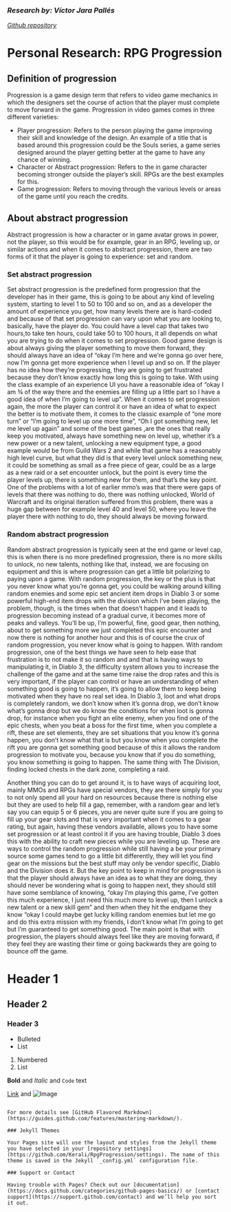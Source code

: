 ### _Research by: Víctor Jara Pallés_
_[Github repository](https://github.com/Kerali/RpgProgression)_

# Personal Research: **RPG Progression**

## Definition of progression

Progression is a game design term that refers to video game mechanics in which the designers set the course of action that the player must complete to move forward in the game.
Progression in video games comes in three different varieties:
- Player progression: Refers to the person playing the game improving their skill and knowledge of the design. An example of a title that is based around this progression could be the Souls series, a game series designed around the player getting better at the game to have any chance of winning.
- Character or Abstract progression: Refers to the in game character becoming stronger outside the player’s skill. RPGs are the best examples for this.
- Game progression: Refers to moving through the various levels or areas of the game until you reach the credits.

## About abstract progression

Abstract progression is how a character or in game avatar grows in power, not the player, so this would be for example, gear in an RPG, leveling up, or similar actions and when it comes to abstract progression, there are two forms of it that the player is going to experience: set and random.

### Set abstract progression

Set abstract progression is the predefined form progression that the developer has in their game, this is going to be about any kind of leveling system, starting to level 1 to 50 to 100 and so on, and as a developer the amount of experience you get, how many levels there are is hard-coded and because of that set progression can vary upon what you are looking to, basically, have the player do. You could have a level cap that takes two hours,to take ten hours, could take 50 to 100 hours, it all depends on what you are trying to do when it comes to set progression. Good game design is about always giving the player something to move them forward, they should always have an idea of “okay I’m here and we’re gonna go over here, now I’m gonna get more experience when I level up and so on. If the player has no idea how they’re progressing, they are going to get frustrated because they don’t know exactly how long this is going to take. With using the class example of an experience UI you have a reasonable idea of “okay I am ¾ of the way there and the enemies are filling up a little part so I have a good idea of when I’m going to level up”. When it comes to set progression again, the more the player can control it or have an idea of what to expect the better is to motivate them, it comes to the classic example of “one more turn” or “I’m going to level up one more time”, “Oh I got something new, let me level up again” and some of the best games ,are the ones that really keep you motivated, always have something new on level up, whether it’s a new power or a new talent, unlocking a new equipment type, a good example would be from Guild Wars 2 and while that game has a reasonably high level curve, but what they did is that every level unlock something new, it could be something as small as a free piece of gear, could be as a large as a new raid or a set encounter unlock, but the point is every time the player levels up, there is something new for them, and that’s the key point. One of the problems with a lot of earlier mmo’s was that there were gaps of levels that there was nothing to do, there was nothing unlocked, World of Warcraft and its original iteration suffered from this problem, there was a huge gap between for example level 40 and level 50, where you leave the player there with nothing to do, they should always be moving forward.

### Random abstract progression

Random abstract progression is typically seen at the end game or level cap, this is when there is no more predefined progression, there is no more skills to unlock, no new talents, nothing like that, instead, we are focusing on equipment and this is where progression can get a little bit polarizing to paying upon a game. With random progression, the key or the plus is that you never know what you’re gonna get, you could be walking around killing random enemies and some epic set ancient item drops in Diablo 3 or some powerful high-end item drops with the division which I’ve been  playing, the problem, though, is the times when that doesn’t happen and it leads to progression becoming instead of a gradual curve, it becomes more of peaks and valleys. You’ll be up, I’m powerful, fine,  good gear, then nothing, about to get something more we just completed this epic encounter and now there is nothing for another hour and this is of course the crux of random progression, you never know what is going to happen. With random progression, one of the best things we have seen to help ease that frustration is to not make it so random and  and that is having ways to manipulating it, in Diablo 3, the difficulty system allows you to increase the challenge of the game and at the same time raise the drop rates and this is very important, if the player can control or have an  understanding of when something good is going to happen, it’s going to  allow them to keep being motivated when they have no real set idea. In Diablo 3, loot and what drops is completely random, we don’t know when it’s gonna drop, we don’t know what’s gonna drop but we do know the conditions for when loot  is gonna drop, for instance when you fight an elite enemy, when you find one of the epic chests, when you beat a boss for the first time, when you complete a rift, these are set elements, they are set situations that  you know it’s gonna happen, you don’t know what that is but you know when you complete the rift you are gonna get something good because  of this it allows the random progression to motivate you, because you know that if you do something, you know something is going to happen. The same thing with The Division, finding locked chests in the dark zone, completing a raid.


Another thing you can do to get around it, is to have ways of acquiring loot, mainly MMOs and RPGs have special vendors, they are there simply for you to not only spend all your hard on resources because there is nothing else but they are used  to help fill a gap, remember, with a random gear and let’s say you can equip 5 or 6 pieces, you are never quite sure if you are going to fill up your gear slots and  that is very important when it comes to a gear rating, but again, having these vendors available, allows you to have some set progression or at least control it if you are having trouble, Diablo 3 does this with the ability to craft new pieces while you are leveling up. These are ways to control the random progression while still having a be your primary source some games tend to go a little bit differently, they will let you find gear on the missions but  the best stuff may only be vendor specific, Diablo and the Division does it. But the key point to keep in mind for progression is that the player should always have an idea as to what they are doing, they should never be wondering what is going to happen next, they should still have some  semblance of knowing, “okay I’m playing this game, I’ve gotten this much experience, I just need this much more to level up, then I unlock a new talent or a new skill gem” and then when they hit the endgame they know “okay I could maybe get  lucky killing random enemies but let me go and do this extra mission with my friends, I don’t know what I’m going to get but I’m guaranteed to get something good. The main point is that with progression, the players should always feel like they are moving forward, if they feel they are wasting their time or going backwards they are going to bounce off the game. 


# Header 1
## Header 2
### Header 3

- Bulleted
- List

1. Numbered
2. List

**Bold** and _Italic_ and `Code` text

[Link](url) and ![Image](src)
```

For more details see [GitHub Flavored Markdown](https://guides.github.com/features/mastering-markdown/).

### Jekyll Themes

Your Pages site will use the layout and styles from the Jekyll theme you have selected in your [repository settings](https://github.com/Kerali/RpgProgression/settings). The name of this theme is saved in the Jekyll `_config.yml` configuration file.

### Support or Contact

Having trouble with Pages? Check out our [documentation](https://docs.github.com/categories/github-pages-basics/) or [contact support](https://support.github.com/contact) and we’ll help you sort it out.

